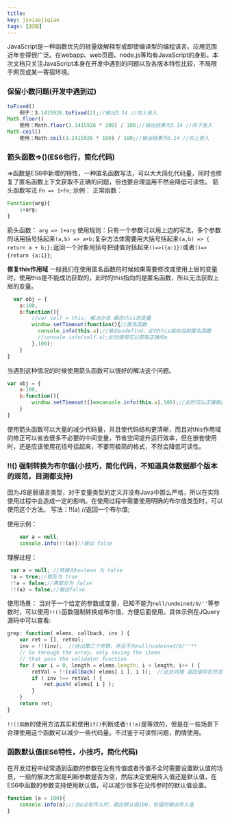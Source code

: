 ```yaml
---
title: 
key: jsxiaojiqiao
tags: [前端]
---
```


JavaScript是一种函数优先的轻量级解释型或即使编译型的编程语言。应用范围近年变得很广泛。在webapp、web页面、node.js等均有JavaScript的身影。本次文档只关注JavaScript本身在开发中遇到的问题以及各版本特性比较，不局限于网页或某一寄宿环境。

### 保留小数问题(开发中遇到过)
```js
toFixed()
    例子：3.1415926.toFixed(2);//输出3.14 //向上舍入
Math.floor()
    使用：Math.floor(3.1415926 * 100) / 100;//输出结果为3.14 //向下舍入
Math.ceil()
    使用：Math.ceil(3.1415926 * 100) / 100;//输出结果为3.14 //向上舍入
```

### 箭头函数=>()(ES6也行，简化代码)

=>函数是ES6中新增的特性，一种匿名函数写法，可以大大简化代码量，同时也修复了匿名函数上下文获取不正确的问题，但也要合理运用不然会降低可读性。
箭头函数写法 `Fn => 1+Fn`;
示例：
正常函数：
```js
Function(arg){
    1+arg;
}
```
箭头函数：
`arg => 1+arg`
使用规则：只有一个参数可以用上边的写法，多个参数的话用括号括起来`(a,b) => a+b;`复杂方法体需要用大括号括起来`(a,b) => { return a + b;};`返回一个对象用括号把键值对括起来`()=>({a:1})`或者`()=>{return {a:1}}`;

**修复this作用域**
一般我们在使用匿名函数的时候如果需要修改或使用上层的变量时，使用this是不能成功获取的，此时的this指向的是匿名函数，所以无法获取上层的变量。
```js
  var obj = {
    a:100,
    b:function(){
        //var self = this; 解决办法 缓存this到变量
        window.setTimeout(function(){//匿名函数
          console.info(this.a);//输出undefind，此时this指向当前匿名函数
          //console.info(self.a);此时使用可以获取正确的a
        },100);
    }
}
```
当遇到这种情况的时候使用箭头函数可以很好的解决这个问题。


```js
var obj = {
	a:100,
	b:function(){
		window.setTimeout(()=>console.info(this.a),100);//此时可以正确输出a的值10，this指向obj对象
	}
}
```

使用箭头函数可以大量的减少代码量，并且使代码结构更清晰，而且对this作用域的修正可以省去很多不必要的中间变量，节省空间提升运行效率，但在嵌套使用时，还是应该使用花括号括起来，不要用极简的格式，不然会降低可读性。

### !!() 强制转换为布尔值(小技巧，简化代码，不知道具体数据那个版本的规范，目测都支持)
因为JS是弱语言类型，对于变量类型的定义并没有Java中那么严格，所以在实际使用过程中会造成一定的影响。在使用过程中需要使用明确的布尔值类型时，可以使用这个方法。
写法：!!(a) //返回一个布尔值;

使用示例：
```js
    var a = null;
    console.info(!!(a))//输出 false
```
理解过程：
```js
 var a = null; //转换为boolean 为 false 
 !a = true;//取反为 true
 !!a = false;//再取反为 false
 !!(a) = false;//输出false
```

使用场景：
当对于一个给定的参数或变量，已知不能为`null/undeined/0/''`等参数时，可以使用`!!()`函数强制转换成布尔值，方便后面使用。具体示例在JQuery源码中可以查看:

```js
grep: function( elems, callback, inv ) {  
    var ret = [], retVal;  
    inv = !!(inv);  //给出第三个参数，并且不为null/undeined/0/''**
    // Go through the array, only saving the items  
    // that pass the validator function  
    for ( var i = 0, length = elems.length; i < length; i++ ) {  
        retVal = !!(callback( elems[ i ], i ));  //此处同理 返回值存在并且不为**null/undeined/0/''
        if ( inv !== retVal ) { 
            ret.push( elems[ i ] );  
        }  
    }  
    return ret;  
}  
```
`!!()函数`的使用方法其实和使用`if()`判断或者`!(!a)`是等效的，但是在一些场景下合理使用这个函数可以减少一些代码量。不过鉴于可读性问题，酌情使用。
### 函数默认值(ES6特性，小技巧，简化代码)
在开发过程中经常遇到函数的参数在没有传值或者传值不全时需要设置默认值的场景，一般的解决方案是判断参数是否为空，然后决定使用传入值还是默认值，在ES6中函数的参数支持使用默认值，可以减少很多在没传参时的默认值设置。
```js
function (a = 100){
    console.info(a);//当a没有传入时，输出默认值100，有值时输出传入值
}
```